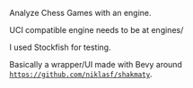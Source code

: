 Analyze Chess Games with an engine.

UCI compatible engine needs to be at engines/

I used Stockfish for testing.

Basically a wrapper/UI made with Bevy around [`https://github.com/niklasf/shakmaty`](shakmaty).
